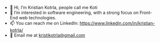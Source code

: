 - 👋 Hi, I’m Kristian Kotrla, people call me Koti
- 👀 I’m interested in software engineering, with a strong focus on Front-End web technologies.
- 📫 You can reach me on LinkedIn: https://www.linkedin.com/in/kristian-kotrla/
- 📧 Email me at kristikotrla@gmail.com
<!---
Kotrla/Kotrla is a ✨ special ✨ repository because its `README.md` (this file) appears on your GitHub profile.
You can click the Preview link to take a look at your changes.
--->
